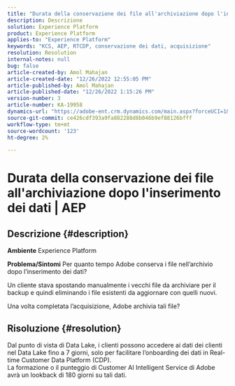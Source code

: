 ```yaml
---
title: "Durata della conservazione dei file all'archiviazione dopo l'inserimento dei dati | AEP"
description: Descrizione
solution: Experience Platform
product: Experience Platform
applies-to: "Experience Platform"
keywords: "KCS, AEP, RTCDP, conservazione dei dati, acquisizione"
resolution: Resolution
internal-notes: null
bug: false
article-created-by: Amol Mahajan
article-created-date: "12/26/2022 12:55:05 PM"
article-published-by: Amol Mahajan
article-published-date: "12/26/2022 1:15:26 PM"
version-number: 3
article-number: KA-19958
dynamics-url: "https://adobe-ent.crm.dynamics.com/main.aspx?forceUCI=1&pagetype=entityrecord&etn=knowledgearticle&id=001c3284-1c85-ed11-81ad-6045bd0067ea"
source-git-commit: ce426cdf393a9fa882288d8b046b9ef88126bfff
workflow-type: tm+mt
source-wordcount: '123'
ht-degree: 2%

---
```


# Durata della conservazione dei file all&#39;archiviazione dopo l&#39;inserimento dei dati | AEP

## Descrizione {#description}

<b>Ambiente</b>
Experience Platform


<b>Problema/Sintomi</b>
Per quanto tempo Adobe conserva i file nell’archivio dopo l’inserimento dei dati?

Un cliente stava spostando manualmente i vecchi file da archiviare per il backup e quindi eliminando i file esistenti da aggiornare con quelli nuovi.

Una volta completata l’acquisizione, Adobe archivia tali file?


## Risoluzione {#resolution}

Dal punto di vista di Data Lake, i clienti possono accedere ai dati dei clienti nel Data Lake fino a 7 giorni, solo per facilitare l’onboarding dei dati in Real-time Customer Data Platform (CDP).<br>La formazione o il punteggio di Customer AI Intelligent Service di Adobe avrà un lookback di 180 giorni su tali dati.